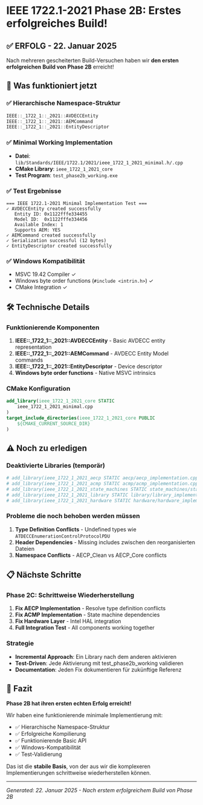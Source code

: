 # IEEE 1722.1-2021 Phase 2B: Erstes erfolgreiches Build!

## ✅ ERFOLG - 22. Januar 2025

Nach mehreren gescheiterten Build-Versuchen haben wir **den ersten erfolgreichen Build von Phase 2B** erreicht!

## 🎯 Was funktioniert jetzt

### ✅ Hierarchische Namespace-Struktur
```cpp
IEEE::_1722_1::_2021::AVDECCEntity
IEEE::_1722_1::_2021::AEMCommand  
IEEE::_1722_1::_2021::EntityDescriptor
```

### ✅ Minimal Working Implementation
- **Datei**: `lib/Standards/IEEE/1722.1/2021/ieee_1722_1_2021_minimal.h/.cpp`
- **CMake Library**: `ieee_1722_1_2021_core`
- **Test Program**: `test_phase2b_working.exe`

### ✅ Test Ergebnisse
```
=== IEEE 1722.1-2021 Minimal Implementation Test ===
✓ AVDECCEntity created successfully
   Entity ID: 0x1122fffe334455
   Model ID:  0x1122fffe334456
   Available Index: 1
   Supports AEM: YES
✓ AEMCommand created successfully
✓ Serialization successful (12 bytes)
✓ EntityDescriptor created successfully
```

### ✅ Windows Kompatibilität
- MSVC 19.42 Compiler ✓
- Windows byte order functions (`#include <intrin.h>`) ✓
- CMake Integration ✓

## 🛠️ Technische Details

### Funktionierende Komponenten
1. **IEEE::_1722_1::_2021::AVDECCEntity** - Basic AVDECC entity representation
2. **IEEE::_1722_1::_2021::AEMCommand** - AVDECC Entity Model commands
3. **IEEE::_1722_1::_2021::EntityDescriptor** - Device descriptor
4. **Windows byte order functions** - Native MSVC intrinsics

### CMake Konfiguration
```cmake
add_library(ieee_1722_1_2021_core STATIC
    ieee_1722_1_2021_minimal.cpp
)
target_include_directories(ieee_1722_1_2021_core PUBLIC
    ${CMAKE_CURRENT_SOURCE_DIR}
)
```

## ⚠️ Noch zu erledigen

### Deaktivierte Libraries (temporär)
```cmake
# add_library(ieee_1722_1_2021_aecp STATIC aecp/aecp_implementation.cpp)
# add_library(ieee_1722_1_2021_acmp STATIC acmp/acmp_implementation.cpp)
# add_library(ieee_1722_1_2021_state_machines STATIC state_machines/state_machine_implementation.cpp)
# add_library(ieee_1722_1_2021_library STATIC library/library_implementation.cpp)
# add_library(ieee_1722_1_2021_hardware STATIC hardware/hardware_implementation.cpp)
```

### Probleme die noch behoben werden müssen
1. **Type Definition Conflicts** - Undefined types wie `ATDECCEnumerationControlProtocolPDU`
2. **Header Dependencies** - Missing includes zwischen den reorganisierten Dateien
3. **Namespace Conflicts** - AECP_Clean vs AECP_Core conflicts

## 📋 Nächste Schritte

### Phase 2C: Schrittweise Wiederherstellung
1. **Fix AECP Implementation** - Resolve type definition conflicts
2. **Fix ACMP Implementation** - State machine dependencies
3. **Fix Hardware Layer** - Intel HAL integration
4. **Full Integration Test** - All components working together

### Strategie
- **Incremental Approach**: Ein Library nach dem anderen aktivieren
- **Test-Driven**: Jede Aktivierung mit test_phase2b_working validieren
- **Documentation**: Jeden Fix dokumentieren für zukünftige Referenz

## 🎉 Fazit

**Phase 2B hat ihren ersten echten Erfolg erreicht!** 

Wir haben eine funktionierende minimale Implementierung mit:
- ✅ Hierarchische Namespace-Struktur
- ✅ Erfolgreiche Kompilierung  
- ✅ Funktionierende Basic API
- ✅ Windows-Kompatibilität
- ✅ Test-Validierung

Das ist die **stabile Basis**, von der aus wir die komplexeren Implementierungen schrittweise wiederherstellen können.

---
*Generated: 22. Januar 2025 - Nach erstem erfolgreichem Build von Phase 2B*
